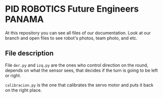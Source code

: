 # PID ROBOTICS Future Engineers PANAMA
At this repository you can see all files of our documentation. Look at our branch and open files to see robot's photos, team photo, and etc.
## File description 

File ``der.py`` and ``izq.py`` are the ones who control direction on the round, depends on what the sensor sees, that decides if the turn is going to be left or right. 

``calibracion.py`` is the one that calibrates the servo motor and puts it back on the right place.

